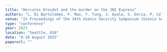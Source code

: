```yaml
---
title: "Hercules Droidot and the murder on the JNI Express"
authors: "L. Di Bartolomeo, P. Mao, Y. Tung, J. Ayala, S. Doria, P. Celada, M. Busch, J. Garcia, E. Losiouk, M. Payer"
venue: "In Proceedings of the 34th Usenix Security Symposium (Usenix Security 2025)"
type: "conference"
year: 2025
location: "Seattle, USA"
date: "8-10 August 2025"
paperurl: ""
---
```


